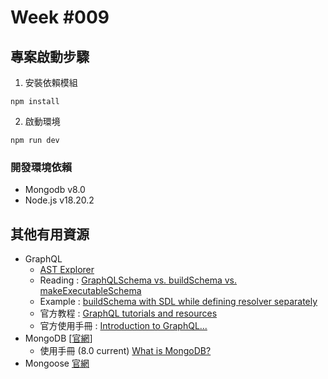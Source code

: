 # Week #009
## 專案啟動步驟
1. 安裝依賴模組
```node
npm install
```
2. 啟動環境
```node
npm run dev
```  
### 開發環境依賴
- Mongodb v8.0
- Node.js v18.20.2  

## 其他有用資源
- GraphQL
    - [AST Explorer](https://astexplorer.net/)
    - Reading : [GraphQLSchema vs. buildSchema vs. makeExecutableSchema](https://stackoverflow.com/questions/53984094/notable-differences-between-buildschema-and-graphqlschema)
    - Example : [buildSchema with SDL while defining resolver separately](https://github.com/IvanGoncharov/swapi-demo/blob/master/src/index.ts)
    - 官方教程 : [GraphQL tutorials and resources](https://www.apollographql.com/tutorials/browse/)
    - 官方使用手冊 : [Introduction to GraphQL...](https://graphql.org/learn/)
- MongoDB [[官網](https://www.mongodb.com/)]
    - 使用手冊 (8.0 current) [What is MongoDB?](https://www.mongodb.com/docs/manual/)
- Mongoose [官網](https://mongoosejs.com/)